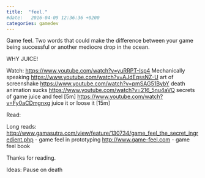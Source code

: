 ```yaml
---
title:  "feel."
#date:   2016-04-09 12:36:36 +0200
categories: gamedev
---
```

Game feel. Two words that could make the difference between your game being successful or another mediocre drop in the ocean.

WHY JUICE!

Watch:
https://www.youtube.com/watch?v=yuRRPT-Isp4 Mechanically speaking
https://www.youtube.com/watch?v=AJdEqssNZ-U art of screenshake
https://www.youtube.com/watch?v=pmSAG51BybY death animation sucks
https://www.youtube.com/watch?v=216_5nu4aVQ secrets of game juice and feel [5m]
https://www.youtube.com/watch?v=Fy0aCDmgnxg juice it or loose it [15m]

Read:


Long reads:
http://www.gamasutra.com/view/feature/130734/game_feel_the_secret_ingredient.php - game feel in prototyping
http://www.game-feel.com - game feel book

Thanks for reading.


Ideas:
Pause on death
